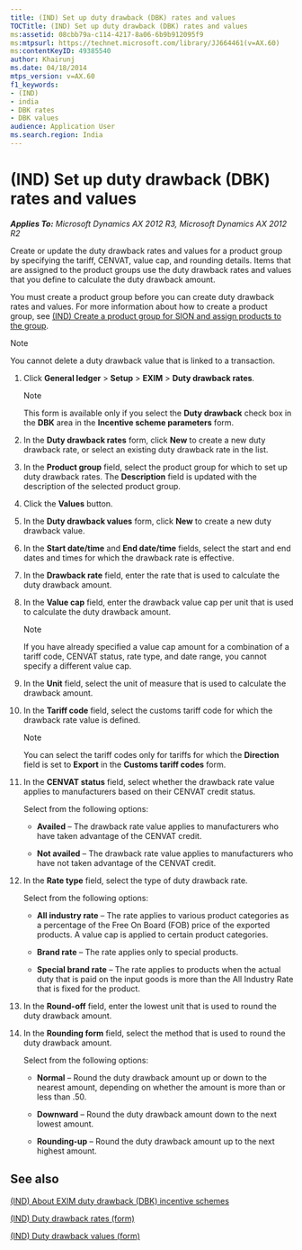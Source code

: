 ```yaml
---
title: (IND) Set up duty drawback (DBK) rates and values
TOCTitle: (IND) Set up duty drawback (DBK) rates and values
ms:assetid: 08cbb79a-c114-4217-8a06-6b9b912095f9
ms:mtpsurl: https://technet.microsoft.com/library/JJ664461(v=AX.60)
ms:contentKeyID: 49385540
author: Khairunj
ms.date: 04/18/2014
mtps_version: v=AX.60
f1_keywords:
- (IND)
- india
- DBK rates
- DBK values
audience: Application User
ms.search.region: India
---
```


# (IND) Set up duty drawback (DBK) rates and values 


_**Applies To:** Microsoft Dynamics AX 2012 R3, Microsoft Dynamics AX 2012 R2_

Create or update the duty drawback rates and values for a product group by specifying the tariff, CENVAT, value cap, and rounding details. Items that are assigned to the product groups use the duty drawback rates and values that you define to calculate the duty drawback amount.

You must create a product group before you can create duty drawback rates and values. For more information about how to create a product group, see [(IND) Create a product group for SION and assign products to the group](ind-create-a-product-group-for-sion-and-assign-products-to-the-group.md).


> [!NOTE]
> <P>You cannot delete a duty drawback value that is linked to a transaction.</P>



1.  Click **General ledger** \> **Setup** \> **EXIM** \> **Duty drawback rates**.
    

    > [!NOTE]
    > <P>This form is available only if you select the <STRONG>Duty drawback</STRONG> check box in the <STRONG>DBK</STRONG> area in the <STRONG>Incentive scheme parameters</STRONG> form.</P>



2.  In the **Duty drawback rates** form, click **New** to create a new duty drawback rate, or select an existing duty drawback rate in the list.

3.  In the **Product group** field, select the product group for which to set up duty drawback rates. The **Description** field is updated with the description of the selected product group.

4.  Click the **Values** button.

5.  In the **Duty drawback values** form, click **New** to create a new duty drawback value.

6.  In the **Start date/time** and **End date/time** fields, select the start and end dates and times for which the drawback rate is effective.

7.  In the **Drawback rate** field, enter the rate that is used to calculate the duty drawback amount.

8.  In the **Value cap** field, enter the drawback value cap per unit that is used to calculate the duty drawback amount.
    

    > [!NOTE]
    > <P>If you have already specified a value cap amount for a combination of a tariff code, CENVAT status, rate type, and date range, you cannot specify a different value cap.</P>



9.  In the **Unit** field, select the unit of measure that is used to calculate the drawback amount.

10. In the **Tariff code** field, select the customs tariff code for which the drawback rate value is defined.
    

    > [!NOTE]
    > <P>You can select the tariff codes only for tariffs for which the <STRONG>Direction</STRONG> field is set to <STRONG>Export</STRONG> in the <STRONG>Customs tariff codes</STRONG> form.</P>



11. In the **CENVAT status** field, select whether the drawback rate value applies to manufacturers based on their CENVAT credit status.
    
    Select from the following options:
    
      - **Availed** – The drawback rate value applies to manufacturers who have taken advantage of the CENVAT credit.
    
      - **Not availed** – The drawback rate value applies to manufacturers who have not taken advantage of the CENVAT credit.

12. In the **Rate type** field, select the type of duty drawback rate.
    
    Select from the following options:
    
      - **All industry rate** – The rate applies to various product categories as a percentage of the Free On Board (FOB) price of the exported products. A value cap is applied to certain product categories.
    
      - **Brand rate** – The rate applies only to special products.
    
      - **Special brand rate** – The rate applies to products when the actual duty that is paid on the input goods is more than the All Industry Rate that is fixed for the product.

13. In the **Round-off** field, enter the lowest unit that is used to round the duty drawback amount.

14. In the **Rounding form** field, select the method that is used to round the duty drawback amount.
    
    Select from the following options:
    
      - **Normal** – Round the duty drawback amount up or down to the nearest amount, depending on whether the amount is more than or less than .50.
    
      - **Downward** – Round the duty drawback amount down to the next lowest amount.
    
      - **Rounding-up** – Round the duty drawback amount up to the next highest amount.

## See also

[(IND) About EXIM duty drawback (DBK) incentive schemes](ind-about-exim-duty-drawback-dbk-incentive-schemes.md)

[(IND) Duty drawback rates (form)](https://technet.microsoft.com/library/jj710927\(v=ax.60\))

[(IND) Duty drawback values (form)](https://technet.microsoft.com/library/jj664528\(v=ax.60\))

  



